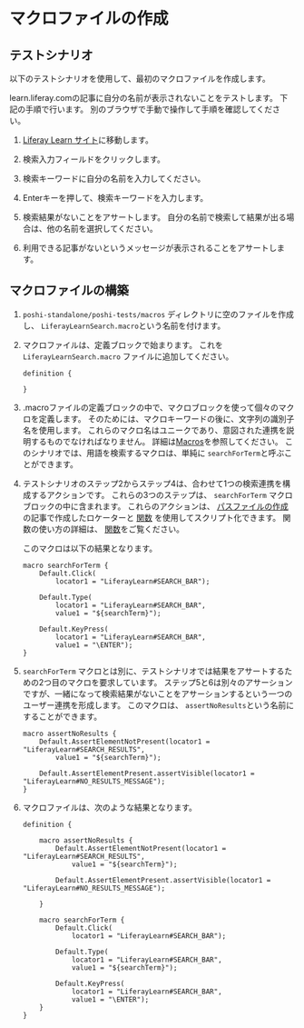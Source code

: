 # マクロファイルの作成

## テストシナリオ

以下のテストシナリオを使用して、最初のマクロファイルを作成します。

  learn.liferay.comの記事に自分の名前が表示されないことをテストします。 下記の手順で行います。 別のブラウザで手動で操作して手順を確認してください。

  1. [Liferay Learn サイト](http://learn.liferay.com)に移動します。

  1. 検索入力フィールドをクリックします。

  1. 検索キーワードに自分の名前を入力してください。

  1. Enterキーを押して、検索キーワードを入力します。

  1. 検索結果がないことをアサートします。 自分の名前で検索して結果が出る場合は、他の名前を選択してください。

  1. 利用できる記事がないというメッセージが表示されることをアサートします。

## マクロファイルの構築

1. `poshi-standalone/poshi-tests/macros` ディレクトリに空のファイルを作成し、 `LiferayLearnSearch.macro`という名前を付けます。

1. マクロファイルは、定義ブロックで始まります。 これを `LiferayLearnSearch.macro` ファイルに追加してください。

    ```
    definition {

    }
    ```

1. .macroファイルの定義ブロックの中で、マクロブロックを使って個々のマクロを定義します。 そのためには、マクロキーワードの後に、文字列の識別子名を使用します。 これらのマクロ名はユニークであり、意図された連携を説明するものでなければなりません。 詳細は[Macros](../poshi-basics/poshi-layers/macros.md)を参照してください。 このシナリオでは、用語を検索するマクロは、単純に `searchForTerm`と呼ぶことができます。

1.  テストシナリオのステップ2からステップ4は、合わせて1つの検索連携を構成するアクションです。 これらの3つのステップは、 `searchForTerm` マクロブロックの中に含まれます。 これらのアクションは、 [パスファイルの作成](./creating-a-path-file.md) の記事で作成したロケーターと [関数](https://github.com/liferay/liferay-portal/tree/master/modules/test/poshi/poshi-runner-resources/src/main/resources/default/testFunctional/functions) を使用してスクリプト化できます。 関数の使い方の詳細は、 [関数](../poshi-basics/poshi-layers/functions.md)をご覧ください。

    このマクロは以下の結果となります。

    ```
    macro searchForTerm {
        Default.Click(
            locator1 = "LiferayLearn#SEARCH_BAR");

        Default.Type(
            locator1 = "LiferayLearn#SEARCH_BAR",
            value1 = "${searchTerm}");

        Default.KeyPress(
            locator1 = "LiferayLearn#SEARCH_BAR",
            value1 = "\ENTER");
    }
    ```

1. `searchForTerm` マクロとは別に、テストシナリオでは結果をアサートするための2つ目のマクロを要求しています。 ステップ5と6は別々のアサーションですが、一緒になって検索結果がないことをアサーションするという一つのユーザー連携を形成します。 このマクロは、 `assertNoResults`という名前にすることができます。

    ```
    macro assertNoResults {
        Default.AssertElementNotPresent(locator1 = "LiferayLearn#SEARCH_RESULTS",
            value1 = "${searchTerm}");

        Default.AssertElementPresent.assertVisible(locator1 = "LiferayLearn#NO_RESULTS_MESSAGE");
    }
    ```

1. マクロファイルは、次のような結果となります。

    ```
    definition {

        macro assertNoResults {
            Default.AssertElementNotPresent(locator1 = "LiferayLearn#SEARCH_RESULTS",
                value1 = "${searchTerm}");

            Default.AssertElementPresent.assertVisible(locator1 = "LiferayLearn#NO_RESULTS_MESSAGE");

        }

        macro searchForTerm {
            Default.Click(
                locator1 = "LiferayLearn#SEARCH_BAR");

            Default.Type(
                locator1 = "LiferayLearn#SEARCH_BAR",
                value1 = "${searchTerm}");

            Default.KeyPress(
                locator1 = "LiferayLearn#SEARCH_BAR",
                value1 = "\ENTER");
        }
    }
    ```
